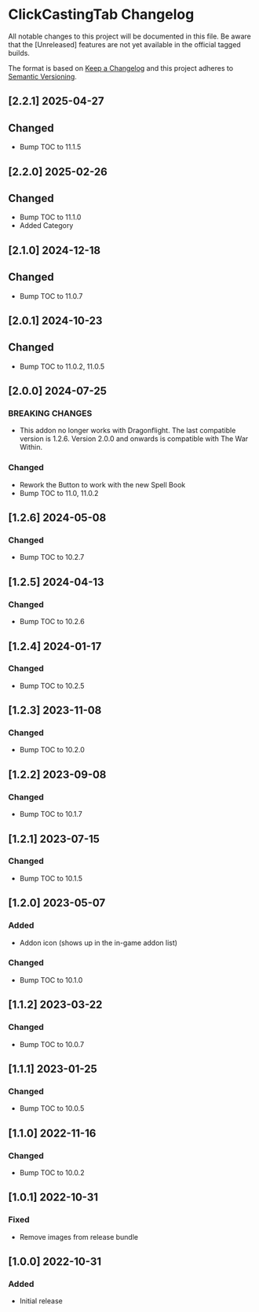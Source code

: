 # ClickCastingTab Changelog
All notable changes to this project will be documented in this file. Be aware that the [Unreleased] features are not yet available in the official tagged builds.

The format is based on [Keep a Changelog](http://keepachangelog.com/) and this project adheres to [Semantic Versioning](http://semver.org/).

## [2.2.1] 2025-04-27
## Changed
- Bump TOC to 11.1.5

## [2.2.0] 2025-02-26
## Changed
- Bump TOC to 11.1.0
- Added Category

## [2.1.0] 2024-12-18
## Changed
- Bump TOC to 11.0.7

## [2.0.1] 2024-10-23
## Changed
- Bump TOC to 11.0.2, 11.0.5

## [2.0.0] 2024-07-25
### BREAKING CHANGES
- This addon no longer works with Dragonflight. The last compatible version is 1.2.6.
  Version 2.0.0 and onwards is compatible with The War Within.

### Changed
- Rework the Button to work with the new Spell Book
- Bump TOC to 11.0, 11.0.2

## [1.2.6] 2024-05-08
### Changed
- Bump TOC to 10.2.7

## [1.2.5] 2024-04-13
### Changed
- Bump TOC to 10.2.6

## [1.2.4] 2024-01-17
### Changed
- Bump TOC to 10.2.5

## [1.2.3] 2023-11-08
### Changed
- Bump TOC to 10.2.0

## [1.2.2] 2023-09-08
### Changed
- Bump TOC to 10.1.7

## [1.2.1] 2023-07-15
### Changed
- Bump TOC to 10.1.5

## [1.2.0] 2023-05-07
### Added
- Addon icon (shows up in the in-game addon list)

### Changed
- Bump TOC to 10.1.0

## [1.1.2] 2023-03-22
### Changed
- Bump TOC to 10.0.7

## [1.1.1] 2023-01-25
### Changed
- Bump TOC to 10.0.5

## [1.1.0] 2022-11-16
### Changed
- Bump TOC to 10.0.2

## [1.0.1] 2022-10-31
### Fixed
- Remove images from release bundle

## [1.0.0] 2022-10-31
### Added
- Initial release
